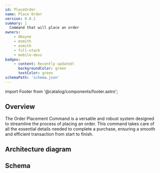 ```yaml
---
id: PlaceOrder
name: Place Order
version: 0.0.1
summary: |
  Command that will place an order
owners:
    - dboyne
    - msmith
    - asmith
    - full-stack
    - mobile-devs
badges:
    - content: Recently updated!
      backgroundColor: green
      textColor: green
schemaPath: 'schema.json'
---
```


import Footer from '@catalog/components/footer.astro';

## Overview

The Order Placement Command is a versatile and robust system designed to streamline the process of placing an order. This command takes care of all the essential details needed to complete a purchase, ensuring a smooth and efficient transaction from start to finish.

## Architecture diagram

<NodeGraph/>

## Schema

<SchemaViewer file="schema.json"/>

<Footer />


